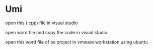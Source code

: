 # Umi
open this (.cpp) file in visual studio

open word file and copy the code in visual studio

open this word file of os project in vmware workstation using ubuntu
